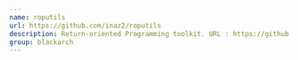 ```yaml
---
name: roputils
url: https://github.com/inaz2/roputils
description: Return-oriented Programming toolkit. URL : https://github.com/inaz2/roputils Groups : blackarch blackarch-exploitation
group: blackarch
---
```

